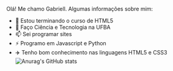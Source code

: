 Olá! Me chamo Gabriell. Algumas informações sobre mim:

- 🌱 Estou terminando o curso de HTML5
- 💬 Faço Ciência e Tecnologia na UFBA
- 📫 Sei programar sites 
- ⚡ Programo em Javascript e Python
- ✈️ Tenho bom conhecimento nas linguagens HTML5 e CSS3
![Anurag's GitHub stats](https://github-readme-stats.vercel.app/api?username=Bieelsanto&show_icons=false&theme=dark)
